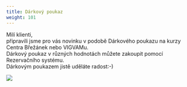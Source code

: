 ```yaml
---
title: Dárkový poukaz
weight: 101
---
```

Milí klienti,\
připravili jsme pro vás novinku v podobě Dárkového poukazu na kurzy Centra Břežánek nebo VIGVAMu.\
Dárkový poukaz v různých hodnotách můžete zakoupit pomocí Rezervačního systému.\
Dárkovým poukazem jistě uděláte radost:-)

![](/images/uploads/vgv_darkovy-poukaz_500_ram.jpg)
